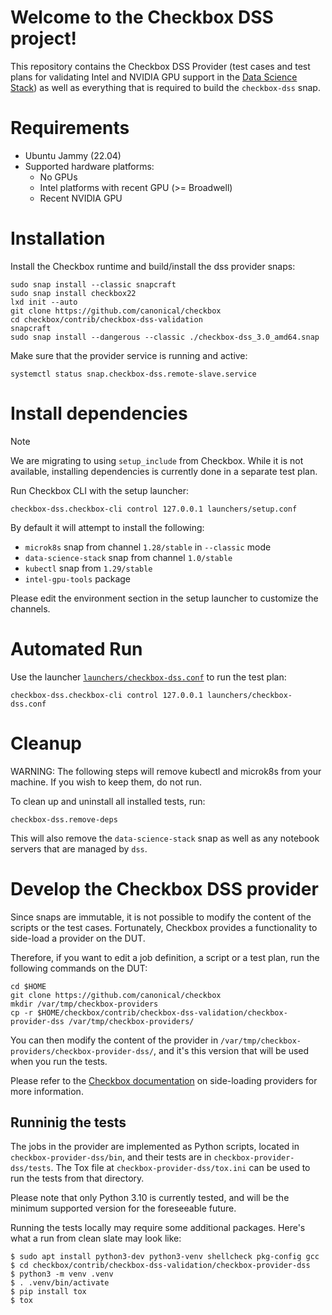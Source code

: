 # Welcome to the Checkbox DSS project!

This repository contains the Checkbox DSS Provider (test cases and test plans for validating Intel and NVIDIA GPU support in the [Data Science Stack](https://documentation.ubuntu.com/data-science-stack/en/latest/)) as well as everything that is required to build the `checkbox-dss` snap.

# Requirements

- Ubuntu Jammy (22.04)
- Supported hardware platforms:
  - No GPUs
  - Intel platforms with recent GPU (>= Broadwell)
  - Recent NVIDIA GPU

# Installation

Install the Checkbox runtime and build/install the dss provider snaps:

```shell
sudo snap install --classic snapcraft
sudo snap install checkbox22
lxd init --auto
git clone https://github.com/canonical/checkbox
cd checkbox/contrib/checkbox-dss-validation
snapcraft
sudo snap install --dangerous --classic ./checkbox-dss_3.0_amd64.snap
```

Make sure that the provider service is running and active:

```shell
systemctl status snap.checkbox-dss.remote-slave.service
```

# Install dependencies

> [!NOTE]
> We are migrating to using `setup_include` from Checkbox.
> While it is not available, installing dependencies is currently done in a separate test plan.

Run Checkbox CLI with the setup launcher:

```shell
checkbox-dss.checkbox-cli control 127.0.0.1 launchers/setup.conf
```

By default it will attempt to install the following:

- `microk8s` snap from channel `1.28/stable` in `--classic` mode
- `data-science-stack` snap from channel `1.0/stable`
- `kubectl` snap from `1.29/stable`
- `intel-gpu-tools` package

Please edit the environment section in the setup launcher to customize the channels.

# Automated Run

Use the launcher [`launchers/checkbox-dss.conf`](./launchers/checkbox-dss.conf)
to run the test plan:

```shell
checkbox-dss.checkbox-cli control 127.0.0.1 launchers/checkbox-dss.conf
```

# Cleanup

WARNING: The following steps will remove kubectl and microk8s from your machine. If you wish to keep them, do not run.

To clean up and uninstall all installed tests, run:

```shell
checkbox-dss.remove-deps
```

This will also remove the `data-science-stack` snap as well as any notebook servers
that are managed by `dss`.

# Develop the Checkbox DSS provider

Since snaps are immutable, it is not possible to modify the content of the scripts or the test cases. Fortunately, Checkbox provides a functionality to side-load a provider on the DUT.

Therefore, if you want to edit a job definition, a script or a test plan, run the following commands on the DUT:

```shell
cd $HOME
git clone https://github.com/canonical/checkbox
mkdir /var/tmp/checkbox-providers
cp -r $HOME/checkbox/contrib/checkbox-dss-validation/checkbox-provider-dss /var/tmp/checkbox-providers/
```

You can then modify the content of the provider in `/var/tmp/checkbox-providers/checkbox-provider-dss/`, and it's this version that will be used when you run the tests.

Please refer to the [Checkbox documentation] on side-loading providers for more information.

## Runninig the tests

The jobs in the provider are implemented as Python scripts, located in `checkbox-provider-dss/bin`, and their tests are in `checkbox-provider-dss/tests`. The Tox file at `checkbox-provider-dss/tox.ini` can be used to run the tests from that directory.

Please note that only Python 3.10 is currently tested, and will be the minimum supported version for the foreseeable future.

Running the tests locally may require some additional packages. Here's what a run from clean slate may look like:

```console
$ sudo apt install python3-dev python3-venv shellcheck pkg-config gcc
$ cd checkbox/contrib/checkbox-dss-validation/checkbox-provider-dss
$ python3 -m venv .venv
$ . .venv/bin/activate
$ pip install tox
$ tox
```

[Checkbox]: https://checkbox.readthedocs.io/
[Checkbox documentation]: https://checkbox.readthedocs.io/en/latest/side-loading.html
